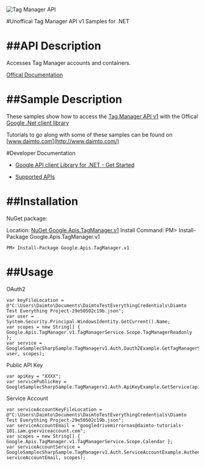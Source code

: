 ﻿![Tag Manager API](https://www.gstatic.com/images/branding/product/1x/googleg_32dp.png)

#Unoffical Tag Manager API v1 Samples for .NET  

##API Description
=============

Accesses Tag Manager accounts and containers.

[Offical Documentation](https://developers.google.com/tag-manager/api/v1/)

##Sample Description
=============

These samples show how to access the [Tag Manager API v1](https://developers.google.com/tag-manager/api/v1/) with the Offical [Google .Net client library](https://github.com/google/google-api-dotnet-client)

Tutorials to go along with some of these samples can be found on [www.daimto.com](http://www.daimto.com/)

#Developer Documentation

* [Google API client Library for .NET - Get Started](https://developers.google.com/api-client-library/dotnet/get_started)

* [Supported APIs](https://developers.google.com/api-client-library/dotnet/apis/)

##Installation
=================================

NuGet package:

Location: [NuGet Google.Apis.TagManager.v1](https://www.nuget.org/packages/Google.Apis.TagManager.v1)
Install Command: PM>  Install-Package Google.Apis.TagManager.v1

```
PM> Install-Package Google.Apis.TagManager.v1
```

##Usage
=================================

OAuth2
```
var keyFileLocation = @"C:\Users\Daimto\Documents\DaimtoTestEverythingCredentials\Diamto Test Everything Project-29e50502c19b.json";
var user = System.Security.Principal.WindowsIdentity.GetCurrent().Name;
var scopes = new String[] { Google.Apis.TagManager.v1.TagManagerService.Scope.TagManagerReadonly };
var service = GoogleSamplecSharpSample.TagManagerv1.Auth.Oauth2Example.GetTagManagerService(keyFileLocation, user, scopes);
```
Public API Key
```
var apiKey = "XXXX";
var servicePublicKey = GoogleSamplecSharpSample.TagManagerv1.Auth.ApiKeyExample.GetService(apiKey);
```
Service Account
```
var serviceAccountKeyFileLocation = @"C:\Users\Daimto\Documents\DaimtoTestEverythingCredentials\Diamto Test Everything Project-29e50502c19b.json";
var serviceAccountEmail = "googledrivemirrornas@daimto-tutorials-101.iam.gserviceaccount.com";
var scopes = new String[] { Google.Apis.TagManager.v1.TagManagerService.Scope.Calendar };            
var serviceAccountService = GoogleSamplecSharpSample.TagManagerv1.Auth.ServiceAccountExample.AuthenticateServiceAccount(serviceAccountKeyFileLocation, serviceAccountEmail, scopes);
```
